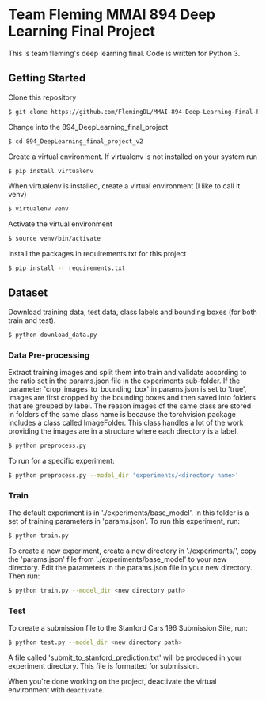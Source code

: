 # Team Fleming MMAI 894 Deep Learning Final Project
This is team fleming's deep learning final.  Code is written for Python 3.

## Getting Started
Clone this repository
```bash
$ git clone https://github.com/FlemingDL/MMAI-894-Deep-Learning-Final-Project.git
```
Change into the 894_DeepLearning_final_project
```bash
$ cd 894_DeepLearning_final_project_v2
```
Create a virtual environment.  If virtualenv is not installed on your system run
```bash
$ pip install virtualenv
```
When virtualenv is installed, create a virtual environment (I like to call it venv)
```bash
$ virtualenv venv
```
Activate the virtual environment
```bash
$ source venv/bin/activate
```
Install the packages in requirements.txt for this project
```bash
$ pip install -r requirements.txt
```

## Dataset
Download training data, test data, class labels and bounding boxes (for both train and test).
```bash
$ python download_data.py
```

### Data Pre-processing
Extract training images and split them into train and validate according to the ratio set in the params.json file in
the experiments sub-folder.  If the parameter 'crop_images_to_bounding_box' in params.json is set to 'true', images 
are first cropped by the bounding boxes and then saved into folders that are grouped by label.  The reason images of 
the same class are stored in folders of the same class name is because the torchvision package includes a class 
called ImageFolder.  This class handles a lot of the work providing the images are in a structure where each directory 
is a label.
```bash
$ python preprocess.py
```
To run for a specific experiment:
 ```bash
$ python preprocess.py --model_dir 'experiments/<directory name>'
```

### Train
The default experiment is in './experiments/base_model'.  In this folder is a set of training parameters in
'params.json'.  To run this experiment, run: 
```bash
$ python train.py
```
To create a new experiment, create a new directory in './experiments/', copy the 'params.json' file from 
'./experiments/base_model' to your new directory.  Edit the parameters in the params.json file in your new 
directory.  Then run:
```bash
$ python train.py --model_dir <new directory path>
```


### Test
To create a submission file to the Stanford Cars 196 Submission Site, run:
```bash
$ python test.py --model_dir <new directory path>
```
A file called 'submit_to_stanford_prediction.txt' will be produced in your experiment directory.  This file
is formatted for submission. 

When you're done working on the project, deactivate the virtual environment with `deactivate`.
